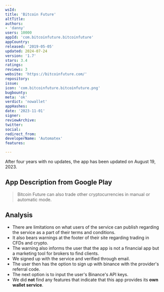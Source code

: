 ```yaml
---
wsId: 
title: 'Bitcoin Future'
altTitle: 
authors:
- 'danny'
users: 10000
appId: 'com.bitcoinfuture.bitcoinfuture'
appCountry: 
released: '2019-05-05'
updated: 2024-07-24
version: '1.7'
stars: 3.4
ratings: 
reviews: 3
website: 'https://bitcoinfuture.com/'
repository: 
issue: 
icon: 'com.bitcoinfuture.bitcoinfuture.png'
bugbounty: 
meta: 'ok'
verdict: 'nowallet'
appHashes: 
date: '2023-11-01'
signer: 
reviewArchive: 
twitter: 
social: 
redirect_from: 
developerName: 'Automatex'
features: 

---
```


After four years with no updates, the app has been updated on August 19, 2023.

## App Description from Google Play 

>  Bitcoin Future can also trade other cryptocurrencies in manual or automatic mode.

## Analysis 

- There are limitations on what users of the service can publish regarding the service as a part of their terms and conditions. 
- It also bears warnings at the footer of their site regarding trading in CFDs and crypto. 
- The warning also informs the user that the app is not a financial app but a marketing tool for brokers to find clients.
- We signed up with the service and verified through email.
- The user then has the option to sign up with binance with the provider's referral code. 
- The next option is to input the user's Binance's API keys.
- We did **not** find any features that indicate that this app provides its **own wallet service**.

